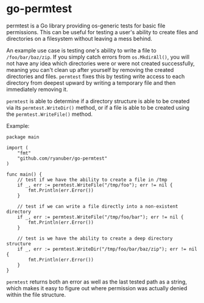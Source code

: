 # go-permtest

permtest is a Go library providing os-generic tests for basic file permissions.
This can be useful for testing a user's ability to create files and directories
on a filesystem without leaving a mess behind.

An example use case is testing one's ability to write a file to
`/foo/bar/baz/zip`. If you simply catch errors from `os.MkdirAll()`, you will
not have any idea which directories were or were not created successfully,
meaning you can't clean up after yourself by removing the created directories
and files. `permtest` fixes this by testing write access to each directory from
deepest upward by writing a temporary file and then immediately removing it.

`permtest` is able to determine if a directory structure is able to be created
via its `permtest.WriteDir()` method, or if a file is able to be created using
the `permtest.WriteFile()` method.

Example:

```
package main

import (
    "fmt"
    "github.com/ryanuber/go-permtest"
)

func main() {
    // test if we have the ability to create a file in /tmp
    if _, err := permtest.WriteFile("/tmp/foo"); err != nil {
        fmt.Println(err.Error())
    }

    // test if we can write a file directly into a non-existent directory
    if _, err := permtest.WriteFile("/tmp/foo/bar"); err != nil {
        fmt.Println(err.Error())
    }

    // test is we have the ability to create a deep directory structure
    if _, err := permtest.WriteDir("/tmp/foo/bar/baz/zip"); err != nil {
        fmt.Println(err.Error())
    }
}
```

`permtest` returns both an error as well as the last tested path as a string,
which makes it easy to figure out where permission was actually denied within
the file structure.
